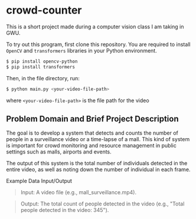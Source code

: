 # crowd-counter

This is a short project made during a computer vision class I am taking in GWU.

To try out this program, first clone this repository. You are required to install `OpenCV` and `transformers` libraries in your Python environment.

```bash
$ pip install opencv-python
$ pip install transformers
```

Then, in the file directory, run:
```bash
$ python main.py <your-video-file-path>
```
where `<your-video-file-path>` is the file path for the video

## Problem Domain and Brief Project Description

The goal is to develop a system that detects and counts the number of people in a surveillance video or a time-lapse of a mall. This kind of system is important for crowd monitoring and resource management in public settings such as malls, airports and events.

The output of this system is the total number of individuals detected in the entire video, as well as noting down the number of individual in each frame.

Example Data Input/Output

> Input: A video file (e.g., mall_surveillance.mp4).

> Output: The total count of people detected in the video (e.g., "Total people detected in the video: 345").

